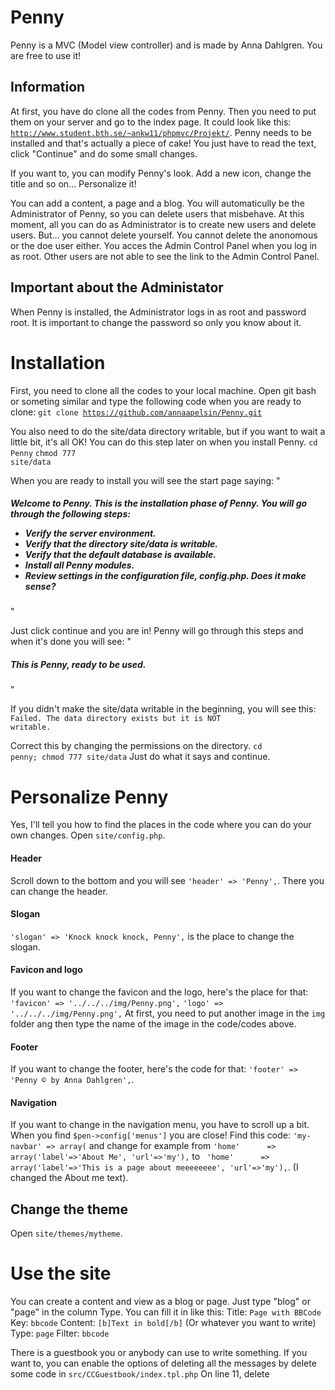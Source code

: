 Penny
=====

Penny is a MVC (Model view controller) and is made by Anna Dahlgren. You are free to use it!

Information
-----------
At first, you have do clone all the codes from Penny. Then you need to put them on your server and go to the index page.
It could look like this: <code>http://www.student.bth.se/~ankw11/phpmvc/Projekt/</code>.
Penny needs to be installed and that's actually a piece of cake! You just have to read the text, click "Continue" and do some small changes.

If you want to, you can modify Penny's look. Add a new icon, change the title and so on... Personalize it!

You can add a content, a page and a blog. You will automaticully be the Administrator of Penny, so you can delete users that misbehave.
At this moment, all you can do as Administrator is to create new users and delete users.
But... you cannot delete yourself. You cannot delete the anonomous or the doe user either.
You acces the Admin Control Panel when you log in as root. 
Other users are not able to see the link to the Admin Control Panel.

Important about the Administator
--------------------------------
When Penny is installed, the Administrator logs in as root and password root.
It is important to change the password so only you know about it. 

Installation
============
First, you need to clone all the codes to your local machine.
Open git bash or someting similar and type the following code when you are ready to clone:
<code>git clone https://github.com/annaapelsin/Penny.git</code>

You also need to do the site/data directory writable, but if you want to wait a little bit, it's all OK!
You can do this step later on when you install Penny. 
<code>cd Penny</code> 
<code>chmod 777 site/data</code>

When you are ready to install you will see the start page saying:
"<h5>Welcome to Penny. This is the installation phase of Penny.
You will go through the following steps:

* Verify the server environment.
* Verify that the directory site/data is writable.
* Verify that the default database is available.
* Install all Penny modules.
* Review settings in the configuration file, config.php.
Does it make sense?</h5>"

Just click continue and you are in!
Penny will go through this steps and when it's done you will see:
"<h5>This is Penny, ready to be used.</h5>"

If you didn't make the site/data writable in the beginning, you will see this:
<code>Failed. The data directory exists but it is NOT writable.</code>

Correct this by changing the permissions on the directory.
<code>cd penny; chmod 777 site/data</code>
Just do what it says and continue. 

Personalize Penny
==================
Yes, I'll tell you how to find the places in the code where you can do your own changes.
Open <code>site/config.php</code>. 
<h4>Header</h4>
Scroll down to the bottom and you will see <code>'header' => 'Penny',</code>.
There you can change the header.
<h4>Slogan</h4>
<code>'slogan' => 'Knock knock knock, Penny',</code> is the place to change the slogan. 
<h4>Favicon and logo</h4>
If you want to change the favicon and the logo, here's the place for that:
<code>'favicon' => '../../../img/Penny.png',</code>
<code>'logo' => '../../../img/Penny.png',</code>
At first, you need to put another image in the <code>img</code> folder ang then type the name of the image in the code/codes above.
<h4>Footer</h4>
If you want to change the footer, here's the code for that: 
<code>'footer' => 'Penny &copy; by Anna Dahlgren',</code>.
<h4>Navigation</h4>
If you want to change in the navigation menu, you have to scroll up a bit.
When you find <code>$pen->config['menus']</code> you are close!
Find this code: <code>'my-navbar' => array(</code> and change for example from <code>'home'      => array('label'=>'About Me', 'url'=>'my'),</code>
to <code> 'home'      => array('label'=>'This is a page about meeeeeeee', 'url'=>'my'),</code>.
(I changed the About me text). 

Change the theme
----------------
Open <code>site/themes/mytheme</code>.

Use the site
============
You can create a content and view as a blog or page.
Just type "blog" or "page" in the column Type. 
You can fill it in like this:
Title: <code>Page with BBCode</code>
Key: <code>bbcode</code>
Content: <code>[b]Text in bold[/b]</code> (Or whatever you want to write)
Type: <code>page</code>
Filter: <code>bbcode</code>

There is a guestbook you or anybody can use to write something.
If you want to, you can enable the options of deleting all the messages by delete some code in <code>src/CCGuestbook/index.tpl.php</code>
On line 11, delete <code><!--</code> and <code>--></code>

